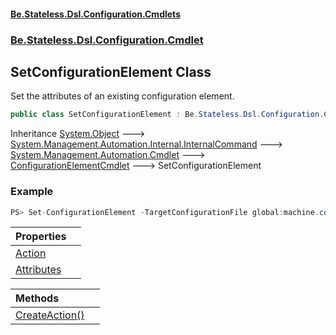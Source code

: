 #### [Be.Stateless.Dsl.Configuration.Cmdlets](README.md 'README')
### [Be.Stateless.Dsl.Configuration.Cmdlet](Be.Stateless.Dsl.Configuration.Cmdlet.md 'Be.Stateless.Dsl.Configuration.Cmdlet')

## SetConfigurationElement Class

Set the attributes of an existing configuration element.

```csharp
public class SetConfigurationElement : Be.Stateless.Dsl.Configuration.Cmdlet.ConfigurationElementCmdlet
```

Inheritance [System.Object](https://docs.microsoft.com/en-us/dotnet/api/System.Object 'System.Object') &#129106; [System.Management.Automation.Internal.InternalCommand](https://docs.microsoft.com/en-us/dotnet/api/System.Management.Automation.Internal.InternalCommand 'System.Management.Automation.Internal.InternalCommand') &#129106; [System.Management.Automation.Cmdlet](https://docs.microsoft.com/en-us/dotnet/api/System.Management.Automation.Cmdlet 'System.Management.Automation.Cmdlet') &#129106; [ConfigurationElementCmdlet](ConfigurationElementCmdlet.md 'Be.Stateless.Dsl.Configuration.Cmdlet.ConfigurationElementCmdlet') &#129106; SetConfigurationElement

### Example

```csharp
PS> Set-ConfigurationElement -TargetConfigurationFile global:machine.config -XPath "/configuration/appSettings/add[@key='setting1']" -Attributes @{ value = 'value1' }
```

| Properties | |
| :--- | :--- |
| [Action](SetConfigurationElement.Action.md 'Be.Stateless.Dsl.Configuration.Cmdlet.SetConfigurationElement.Action') | |
| [Attributes](SetConfigurationElement.Attributes.md 'Be.Stateless.Dsl.Configuration.Cmdlet.SetConfigurationElement.Attributes') | |

| Methods | |
| :--- | :--- |
| [CreateAction()](SetConfigurationElement.CreateAction().md 'Be.Stateless.Dsl.Configuration.Cmdlet.SetConfigurationElement.CreateAction()') | |
